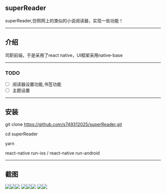 ## superReader
superReader,仿照网上的类似的小说阅读器，实现一些功能！
___
## 介绍
司职前端，于是采用了react native，UI框架采用native-base
___
### TODO
* [ ] 阅读器设置功能,书签功能
* [ ] 主题设置
___
## 安装
git clone https://github.com/s749312025/superReader.git

cd superReader

yarn

react-native run-ios / react-native run-android
___
## 截图
![](http://ww1.sinaimg.cn/large/eb8c259egy1fp23lbpn1wj20ak0ikjsv.jpg)![](http://ww1.sinaimg.cn/large/eb8c259egy1fp23lblnzcj20ah0ik3ys.jpg)![](http://ww1.sinaimg.cn/large/eb8c259egy1fp23lbpkz8j20af0ijta4.jpg)
![](http://ww1.sinaimg.cn/large/eb8c259egy1fp23lc0yazj20ai0il0wa.jpg)![](http://ww1.sinaimg.cn/large/eb8c259egy1fp23lc0i6nj20ah0ilgnb.jpg)![](http://ww1.sinaimg.cn/large/eb8c259egy1fp23lbskd9j20af0iq0u5.jpg)
![](http://ww1.sinaimg.cn/large/eb8c259egy1fp23lbwfacj20ai0inq48.jpg)![](http://ww1.sinaimg.cn/large/eb8c259egy1fsgav66vmyj20an0hwtcy.jpg)